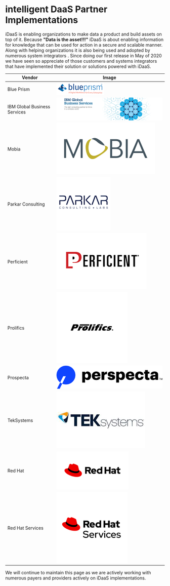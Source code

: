 ﻿# intelligent DaaS Partner Implementations
iDaaS is enabling organizations to make data a product and build assets on top of it. 
Because <b>"Data is the asset!!!"</b> iDaaS is about enabling information for knowledge 
that can be used for action in a secure and scalable manner. Along with helping 
organizations it is also being used and adopted by numerous system integrators .
Since doing our first release in May of 2020 we have seen so appreciate of those 
customers and systems integrators that have  implemented their solution or solutions 
powered with iDaaS.

|Vendor|Image|
|---|---|
|Blue Prism|![BluePrism-Logo](../../images/vendors/blueprism.png)|   
|IBM Global Business Services|![IBMGBS-Logo](../../images/vendors/ibm_gbs.png)|   
|Mobia|![Mobia-Logo](../../images/vendors/MOBIA.png)|  
|Parkar Consulting|![Parkar-Logo](../../images/vendors/parkarconsulting.png)|
|Perficient |![Perficient-Logo](../../images/vendors/perficient.png)|
|Prolifics|![Prolifics-Logo](../../images/vendors/prolifics.png)|   
|Prospecta|![Prospecta-Logo](../../images/vendors/perspecta_logo.png)|   
|TekSystems|![TeKSystems-Logo](../../images/vendors/teksystems-logo.jpg)|
|Red Hat|![RedHat-Logo](../../images/vendors/redhat_logo.png)|   
|Red Hat Services|![RedHatconsulting-Logo](../../images/vendors/redhat_services.png)|   



<p>We will continue to maintain this page as we are actively working with numerous payers and providers actively on iDaaS implementations.</p>
